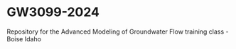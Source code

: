 # GW3099-2024
Repository for the Advanced Modeling of Groundwater Flow training class - Boise Idaho
